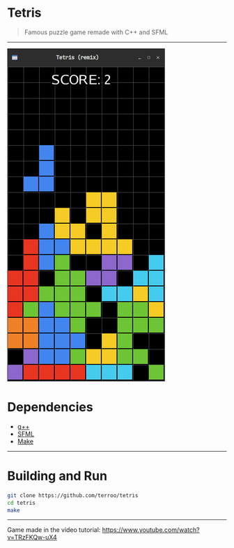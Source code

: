 # Tetris
> Famous puzzle game remade with C++ and SFML

---

![Tetris](./resources/img/tetris.png) 

# Dependencies
+ [g++](https://github.com/gcc-mirror/gcc)
+ [SFML](https://github.com/SFML/SFML/)
+ [Make](https://github.com/wkusnierczyk/make)

---

# Building and Run

```bash
git clone https://github.com/terroo/tetris
cd tetris
make
```

---

Game made in the video tutorial: <https://www.youtube.com/watch?v=TRzFKQw-uX4>
